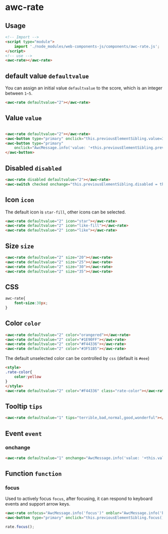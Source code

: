 # awc-rate

## Usage

```html
<!-- Import -->
<script type="module">
    import './node_modules/web-components-js/components/awc-rate.js';
</script>
<!-- use -->
<awc-rate></awc-rate>
```

## default value `defaultvalue`

You can assign an initial value `defaultvalue` to the score, which is an integer between `1~5`.

```html
<awc-rate defaultvalue="2"></awc-rate>
```

## Value `value`

```html

<awc-rate defaultvalue="2"></awc-rate>
<awc-button type="primary" onclick="this.previousElementSibling.value=3">set value为3</awc-button>
<awc-button type="primary"
    onclick="AwcMessage.info('value: '+this.previousElementSibling.previousElementSibling.value)">show value
</awc-button>
```

## Disabled `disabled`

```html
<awc-rate disabled defaultvalue="2"></awc-rate>
<awc-switch checked onchange="this.previousElementSibling.disabled = this.checked;"></awc-switch>
```

## Icon `icon`

The default icon is `star-fill`, other icons can be selected.

```html
<awc-rate defaultvalue="2" icon="star"></awc-rate>
<awc-rate defaultvalue="2" icon="like-fill"></awc-rate>
<awc-rate defaultvalue="2" icon="like"></awc-rate>
```

## Size `size`

```html
<awc-rate defaultvalue="2" size="20"></awc-rate>
<awc-rate defaultvalue="2" size="25"></awc-rate>
<awc-rate defaultvalue="2" size="30"></awc-rate>
<awc-rate defaultvalue="2" size="35"></awc-rate>
```

## CSS

```css
awc-rate{
    font-size:30px;
}
```

## Color `color`

```html
<awc-rate defaultvalue="2" color="orangered"></awc-rate>
<awc-rate defaultvalue="2" color="#1E90FF"></awc-rate>
<awc-rate defaultvalue="2" color="#F44336"></awc-rate>
<awc-rate defaultvalue="2" color="#3F51B5"></awc-rate>
```
The default unselected color can be controlled by `css` (default is `#eee`)

```html
<style>
.rate-color{
    color:yellow
}
</style>
<awc-rate defaultvalue="2" color="#F44336" class="rate-color"></awc-rate>
```

## Tooltip `tips`
```html
<awc-rate defaultvalue="1" tips="terrible,bad,normal,good,wonderful"></awc-rate>
```

## Event `event`

### onchange
```html
<awc-rate defaultvalue="1" onchange="AwcMessage.info('value: '+this.value)"></awc-rate>
```

## Function `function`

### focus

Used to actively focus `focus`, after focusing, it can respond to keyboard events and support arrow keys.
```html
<awc-rate onfocus="AwcMessage.info('focus')" onblur="AwcMessage.info('blur')" onchange="AwcMessage.info(this.value)"></awc-rate>
<awc-button type="primary" onclick="this.previousElementSibling.focus()">Focus</awc-button>
```
```js
rate.focus();
```